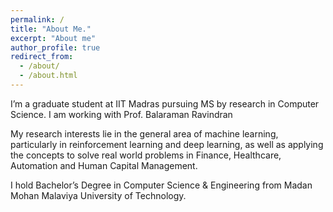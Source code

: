```yaml
---
permalink: /
title: "About Me."
excerpt: "About me"
author_profile: true
redirect_from: 
  - /about/
  - /about.html
---
```

<!--
<p align="right">
  <img src="https://rajanskumarsoni.github.io/files/img_20181030_134153.jpg?raw=true" alt="Photo" style="width: 200px;"/> 
</p>
-->




 I’m a graduate student at IIT Madras pursuing MS by research in Computer Science. I am working with Prof. Balaraman Ravindran 

My research interests lie in the general area of machine learning, particularly in reinforcement learning and deep learning, as well as applying the concepts to solve real world problems in Finance, Healthcare, Automation and Human Capital Management.

I hold Bachelor’s Degree in Computer Science & Engineering from Madan Mohan Malaviya University of Technology.
